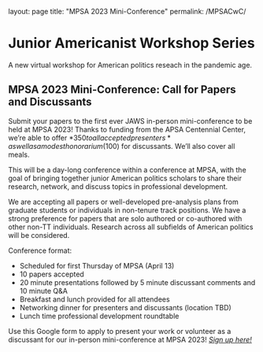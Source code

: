 layout: page
title: "MPSA 2023 Mini-Conference"
permalink: /MPSACwC/

# Junior Americanist Workshop Series
A new virtual workshop for American politics reseach in the pandemic age.

## MPSA 2023 Mini-Conference: Call for Papers and Discussants

Submit your papers to the first ever JAWS in-person mini-conference to be held at MPSA 2023! Thanks to funding from the APSA Centennial Center, we’re able to offer *$350 to all accepted presenters* as well as a modest honorarium ($100) for discussants. We’ll also cover all meals.

This will be a day-long conference within a conference at MPSA, with the goal of bringing together junior American politics scholars to share their research, network, and discuss topics in professional development.

We are accepting all papers or well-developed pre-analysis plans from graduate students or individuals in non-tenure track positions. We have a strong preference for papers that are solo authored or co-authored with other non-TT individuals. Research across all subfields of American politics will be considered.

Conference format:

- Scheduled for first Thursday of MPSA (April 13)
- 10 papers accepted
- 20 minute presentations followed by 5 minute discussant comments and 10 minute Q&A
- Breakfast and lunch provided for all attendees
- Networking dinner for presenters and discussants (location TBD)
- Lunch time professional development roundtable

Use this Google form to apply to present your work or volunteer as a discussant for our in-person mini-conference at MPSA 2023! [*Sign up here!*](https://docs.google.com/forms/d/e/1FAIpQLSdg61371S5kk8N3rZsGhLqnyfkF9SYz-vcvvtBAlcN2B5QsLw/viewform)